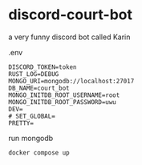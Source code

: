 # discord-court-bot
a very funny discord bot called Karin


.env
```
DISCORD_TOKEN=token
RUST_LOG=DEBUG
MONGO_URI=mongodb://localhost:27017
DB_NAME=court_bot
MONGO_INITDB_ROOT_USERNAME=root
MONGO_INITDB_ROOT_PASSWORD=uwu
DEV=
# SET_GLOBAL=
PRETTY=
```

run mongodb
```shell
docker compose up
```
